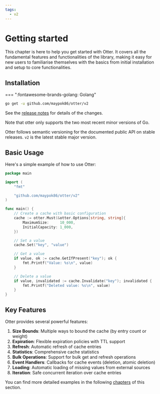 ```yaml
---
tags:
  - v2
---
```


# Getting started

This chapter is here to help you get started with Otter. It covers all the fundamental features and functionalities of the library, making it easy for new users to familiarise themselves with the basics from initial installation and setup to core functionalities.

## Installation

=== ":fontawesome-brands-golang: Golang"

``` bash
go get -u github.com/maypok86/otter/v2
```

See the [release notes](https://github.com/maypok86/otter/releases) for details of the changes.

Note that otter only supports the two most recent minor versions of Go.

Otter follows semantic versioning for the documented public API on stable releases. `v2` is the latest stable major version.

## Basic Usage

Here's a simple example of how to use Otter:

```go
package main

import (
    "fmt"

    "github.com/maypok86/otter/v2"
)

func main() {
    // Create a cache with basic configuration
    cache := otter.Must(&otter.Options[string, string]{
        MaximumSize:     10_000,
        InitialCapacity: 1_000,
    })

    // Set a value
    cache.Set("key", "value")

    // Get a value
    if value, ok := cache.GetIfPresent("key"); ok {
        fmt.Printf("Value: %s\n", value)
    }

    // Delete a value
    if value, invalidated := cache.Invalidate("key"); invalidated {
        fmt.Printf("Deleted value: %s\n", value)
    }
}
```

## Key Features

Otter provides several powerful features:

1. **Size Bounds**: Multiple ways to bound the cache (by entry count or weight)
2. **Expiration**: Flexible expiration policies with TTL support
3. **Refresh**: Automatic refresh of cache entries
4. **Statistics**: Comprehensive cache statistics
5. **Bulk Operations**: Support for bulk get and refresh operations
6. **Event Handlers**: Callbacks for cache events (deletion, atomic deletion)
7. **Loading**: Automatic loading of missing values from external sources
8. **Iteration**: Safe concurrent iteration over cache entries

You can find more detailed examples in the following [chapters](features/index.md) of this section.
